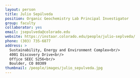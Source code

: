 ```yaml
---
layout: person
title: Julio Sepúlveda
position: Organic Geochemistry Lab Principal Investigator
group: faculty
collaborator: yes
email: jsepulveda@colorado.edu
website: https://instaar.colorado.edu/people/julio-seplveda/
phone: (303) 735-6877
address: >
  Sustainability, Energy and Environment Complex<br/>
  4001 Discovery Drive<br/>
  Office SEEC S256<br/>
  Boulder, CO 80309
thumbnail: /people/images/julio_sepulveda.jpg
---
```

